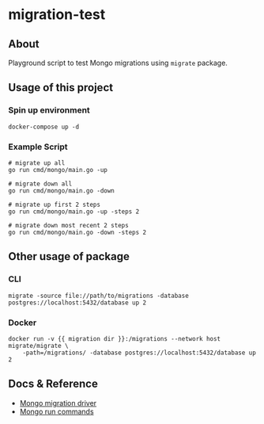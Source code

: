 # migration-test

## About

Playground script to test Mongo migrations using `migrate` package.

## Usage of this project

### Spin up environment

```
docker-compose up -d
```

### Example Script

```
# migrate up all
go run cmd/mongo/main.go -up

# migrate down all
go run cmd/mongo/main.go -down

# migrate up first 2 steps
go run cmd/mongo/main.go -up -steps 2

# migrate down most recent 2 steps
go run cmd/mongo/main.go -down -steps 2
```

## Other usage of package

### CLI
```
migrate -source file://path/to/migrations -database postgres://localhost:5432/database up 2
```

### Docker

```
docker run -v {{ migration dir }}:/migrations --network host migrate/migrate \
    -path=/migrations/ -database postgres://localhost:5432/database up 2
```

## Docs & Reference

* [Mongo migration driver](https://github.com/golang-migrate/migrate/tree/master/database/mongodb)
* [Mongo run commands](https://docs.mongodb.com/manual/reference/command)
